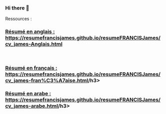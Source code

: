 ### Hi there 👋

Ressources :

<h3><a href="https://resumefrancisjames.github.io/resumeFRANCISJames/cv_james-Anglais.html">Résumé en anglais : https://resumefrancisjames.github.io/resumeFRANCISJames/cv_james-Anglais.html</a></h3>
<br>
<h3><a href="https://resumefrancisjames.github.io/resumeFRANCISJames/cv_james-fran%C3%A7aise.html">Résumé en français : https://resumefrancisjames.github.io/resumeFRANCISJames/cv_james-fran%C3%A7aise.html</a>/h3>
<br>
<h3><a href="https://resumefrancisjames.github.io/resumeFRANCISJames/cv_james-arabe.html"> Résumé en arabe : https://resumefrancisjames.github.io/resumeFRANCISJames/cv_james-arabe.html</a>/h3>
<!--
**resumefrancisJames/resumeFRANCISJames** is a ✨ _special_ ✨ repository because its `README.md` (this file) appears on your GitHub profile.

Here are some ideas to get you started:

- 🔭 I’m currently working on ...
- 🌱 I’m currently learning ...
- 👯 I’m looking to collaborate on ...
- 🤔 I’m looking for help with ...
- 💬 Ask me about ...
- 📫 How to reach me: ...
- 😄 Pronouns: ...
- ⚡ Fun fact: ...
-->
